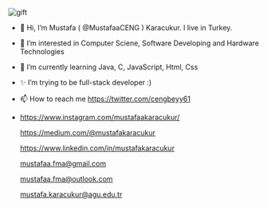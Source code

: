   ![gift](https://user-images.githubusercontent.com/100701583/158077683-af89ac6f-7a7d-4cf7-a965-c0d8010fa21b.png)

- 👋 Hi, I’m Mustafa ( @MustafaaCENG ) Karacukur. I live in Turkey. 
- 👀 I’m interested in Computer Sciene, Software Developing and Hardware Technologies
- 🌱 I’m currently learning Java, C, JavaScript, Html, Css 
- ✨ I’m trying to be full-stack developer :)
- 📫 How to reach me https://twitter.com/cengbeyy61
- 
  https://www.instagram.com/mustafaakaracukur/
  
  https://medium.com/@mustafakaracukur
  
  https://www.linkedin.com/in/mustafakaracukur
  
  mustafaa.fma@gmail.com 

  mustafaa.fma@outlook.com
  
  mustafa.karacukur@agu.edu.tr


<!---
MustafaaCENG/MustafaaCENG is a ✨ special ✨ repository because its `README.md` (this file) appears on your GitHub profile.
You can click the Preview link to take a look at your changes.
--->
